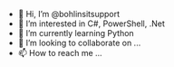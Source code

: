 - 👋 Hi, I’m @bohlinsitsupport
- 👀 I’m interested in C#, PowerShell, .Net
- 🌱 I’m currently learning Python
- 💞️ I’m looking to collaborate on ...
- 📫 How to reach me ...

<!---
bohlinsitsupport/bohlinsitsupport is a ✨ special ✨ repository because its `README.md` (this file) appears on your GitHub profile.
You can click the Preview link to take a look at your changes.
--->
